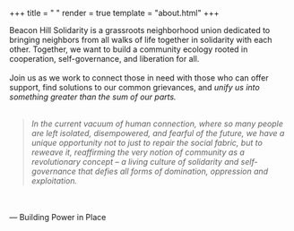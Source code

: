 +++
title = " "
render = true
template = "about.html"
+++


Beacon Hill Solidarity is a grassroots neighborhood union dedicated to bringing neighbors from all walks of life together in solidarity with each other.  Together, we want to build a community ecology rooted in cooperation, self-governance, and liberation for all. 
<br />
<br />
Join us as we work to connect those in need with those who can offer support, find solutions to our common grievances, and *unify us into something greater than the sum of our parts.*
<br />
<br />
> *In the current vacuum of human connection, where so many people are left isolated, disempowered, and
> fearful of the future, we have a unique opportunity not to just to repair the social fabric,
> but to reweave it, reaffirming the very notion of community as a revolutionary concept – a living culture of solidarity and self-governance that defies all forms of domination, oppression and exploitation.*
<br />
<br />
&mdash; Building Power in Place

&nbsp;
